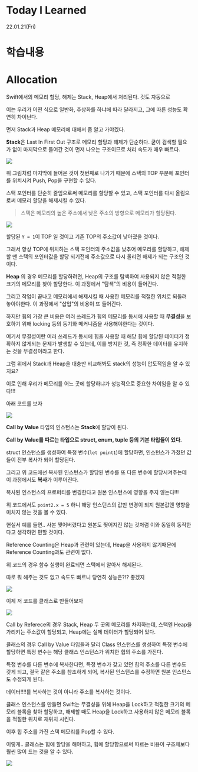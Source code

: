 # Today I Learned

22.01.21(Fri)

# 학습내용

# Allocation

Swift에서의 메모리 할당, 해제는 Stack, Heap에서 처리된다. 것도 자동으로

이는 우리가 어떤 식으로 일반화, 추상화를 하냐에 따라 달라지고, 그에 따른 성능도 확연히 차이난다.

먼저 Stack과 Heap 메모리에 대해서 좀 알고 가야겠다.

**Stack**은 Last In First Out 구조로 메모리 할당과 해제가 단순하다. 굳이 검색할 필요가 없이 마지막으로 들어간 것이 먼저 나오는 구조이므로 처리 속도가 매우 빠르다.

![](https://images.velog.io/images/yim2627/post/51f101ae-0286-41c3-85e3-f9530c19cd1f/image.png)

위 그림처럼 마지막에 들어온 것이 첫번째로 나가기 때문에 스택의 TOP 부분에 포인터를 위치시켜 Push, Pop을 구현할 수 있다.

스택 포인터를 단순히 줄임으로써 메모리를 할당할 수 있고, 스택 포인터를 다시 올림으로써 메모리 할당을 해제시킬 수 있다.

> 스택은 메모리의 높은 주소에서 낮은 주소의 방향으로 메모리가 할당된다.

![](https://images.velog.io/images/yim2627/post/bfe3bd84-d44c-494a-bd5d-fa16cda79188/image.png)

할당된 `Y = 1`이 TOP 일 것이고 기존 TOP의 주소값이 낮아졌을 것이다. 

그래서 항상 TOP에 위치하는 스택 포인터의 주소값을 낮추어 메모리를 할당하고, 해제할 땐 스택의 포인터값을 할당 되기전에 주소값으로 다시 올리면 해제가 되는 구조인 것이다.

**Heap** 의 경우 메모리를 할당하려면, Heap의 구조를 탐색하여 사용되지 않은 적절한 크기의 메모리를 찾아 할당한다. 이 과정에서 "탐색"의 비용이 들어간다.

그리고 작업이 끝나고 메모리에서 해제시킬 때 사용한 메모리를 적절한 위치로 되돌려 놓아야한다. 이 과정에서 "삽입"의 비용이 또 들어간다.

하지만 힙의 가장 큰 비용은 여러 쓰레드가 힙의 메모리를 동시에 사용할 때 **무결성**을 보호하기 위해 locking 등의 동기화 메커니즘을 사용해야한다는 것이다.

여기서 무결성이란 여러 쓰레드가 동시에 힙을 사용할 때 해당 힙에 할당된 데이터가 정확하지 않게되는 문제가 발생할 수 있는데, 이를 방지한 것, 즉 정확한 데이터를 유지하는 것을 무결성이라고 한다.

그럼 위에서 Stack과 Heap을 대충만 비교해봐도 stack의 성능이 압도적임을 알 수 있지요?

이로 인해 우리가 메모리를 어느 곳에 할당하냐가 성능적으로 중요한 차이임을 알 수 있다!!!

아래 코드를 보자

![](https://images.velog.io/images/yim2627/post/37219ea6-2411-4f79-87de-60e8261cbc81/image.png)

**Call by Value** 타입의 인스턴스는 **Stack**에 할당이 된다. 

**Call by Value를 따르는 타입으로 struct, enum, tuple 등의 기본 타입들이 있다.**

struct 인스턴스를 생성하여 특정 변수(`let point1`)에 할당하면, 인스턴스가 가졌던 값들이 전부 복사가 되어 할당된다. 

그리고 위 코드에선 복사된 인스턴스가 할당된 변수를 또 다른 변수에 할당시켜주는데 이 과정에서도 **복사**가 이루어진다.

복사된 인스턴스의 프로퍼티를 변경한다고 원본 인스턴스에 영향을 주지 않는다!!! 

위 코드에서도 `point2.x = 5` 하니 해당 인스턴스의 값만 변경이 되지 원본값엔 영향을 미치지 않는 것을 볼 수 있다.

현실서 예를 들면.. 사본 찢어버렸다고 원본도 찢어지진 않는 것처럼 이와 동일히 동작한다고 생각하면 편할 것이다.

Reference Counting은 Heap과 관련이 있는데, Heap을 사용하지 않기때문에 Reference Counting과도 관련이 없다. 

위 코드의 경우 함수 실행이 완료되면 스택에서 알아서 해제된다. 

따로 뭐 해주는 것도 없고 속도도 빠르니 당연히 성능은?!? 좋겠지

![](https://images.velog.io/images/yim2627/post/a5d0cf37-7ff7-4612-ad26-b20dd0a49d0c/image.png)

이제 저 코드를 클래스로 만들어보자

![](https://images.velog.io/images/yim2627/post/71165bfb-3588-4aa4-bb2b-0743f9839e20/image.png)

Call by Referece의 경우 Stack, Heap 두 곳의 메모리를 차지하는데, 스택엔 Heap을 가리키는 주소값이 할당되고, Heap에는 실제 데이터가 할당되어 있다.

클래스의 경우 Call by Value 타입들과 달리 Class 인스턴스를 생성하여 특정 변수에 할당하면 특정 변수는 해당 클래스 인스턴스가 위치한 힙의 주소를 가진다.

특정 변수를 다른 변수에 복사한다면, 특정 변수가 갖고 있던 힙의 주소를 다른 변수도 갖게 되고, 결국 같은 주소를 참조하게 되어, 복사된 인스턴스를 수정하면 원본 인스턴스도 수정되게 된다.

데이터!!!!를 복사하는 것이 아니라 주소를 복사하는 것이다.

클래스 인스턴스를 만들면 Swift는 무결성을 위해 Heap을 Lock하고 적절한 크기의 메모리 블록을 찾아 할당하고, 해제할 때도 Heap을 Lock하고 사용하지 않은 메모리 블록을 적절한 위치로 재위치 시킨다.

이후 힙 주소를 가진 스택 메모리를 Pop할 수 있다.

이렇게.. 클래스는 힙에 할당을 해야하고, 힙에 할당함으로써 따르는 비용이 구조체보다 훨씬 많이 드는 것을 알 수 있다.

![](https://images.velog.io/images/yim2627/post/096f461a-d349-4f63-9598-0286ac2c6caa/image.png)

